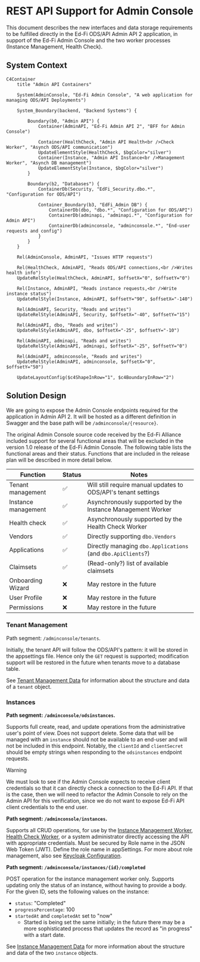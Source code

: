 # REST API Support for Admin Console

This document describes the new interfaces and data storage requirements to be
fulfilled directly in the Ed-Fi ODS/API Admin API 2 application, in support of
the Ed-Fi Admin Console and the two worker processes (Instance Management,
Health Check).

## System Context

```mermaid
C4Container
    title "Admin API Containers"

    System(AdminConsole, "Ed-Fi Admin Console", "A web application for managing ODS/API Deployments")

    System_Boundary(backend, "Backend Systems") {

        Boundary(b0, "Admin API") {
            Container(AdminAPI, "Ed-Fi Admin API 2", "BFF for Admin Console")

            Container(HealthCheck, "Admin API Health<br />Check Worker", "Asynch ODS/API communication")
            UpdateElementStyle(HealthCheck, $bgColor="silver")
            Container(Instance, "Admin API Instance<br />Management Worker", "Asynch DB management")
            UpdateElementStyle(Instance, $bgColor="silver")
        }

        Boundary(b2, "Databases") {
            ContainerDb(Security, "EdFi_Security.dbo.*", "Configuration for ODS/API")

            Container_Boundary(b3, "EdFi_Admin DB") {
                ContainerDb(dbo, "dbo.*", "Configuration for ODS/API")
                ContainerDb(adminapi, "adminapi.*", "Configuration for Admin API")
                ContainerDb(adminconsole, "adminconsole.*", "End-user requests and config")
            }
        }
    }
    
    Rel(AdminConsole, AdminAPI, "Issues HTTP requests")

    Rel(HealthCheck, AdminAPI, "Reads ODS/API connections,<br />Writes health info")
    UpdateRelStyle(HealthCheck, AdminAPI, $offsetX="0", $offsetY="0")

    Rel(Instance, AdminAPI, "Reads instance requests,<br />Write instance status")
    UpdateRelStyle(Instance, AdminAPI, $offsetY="90", $offsetX="-140")

    Rel(AdminAPI, Security, "Reads and writes")
    UpdateRelStyle(AdminAPI, Security, $offsetX="-40", $offsetY="15")

    Rel(AdminAPI, dbo, "Reads and writes")
    UpdateRelStyle(AdminAPI, dbo, $offsetX="-25", $offsetY="-10")

    Rel(AdminAPI, adminapi, "Reads and writes")
    UpdateRelStyle(AdminAPI, adminapi, $offsetX="-25", $offsetY="0")
    
    Rel(AdminAPI, adminconsole, "Reads and writes")
    UpdateRelStyle(AdminAPI, adminconsole, $offsetX="0", $offsetY="50")

    UpdateLayoutConfig($c4ShapeInRow="1", $c4BoundaryInRow="2")
```

## Solution Design

We are going to expose the Admin Console endpoints required for the application
in Admin API 2. It will be hosted as a different definition in Swagger and the
base path will be `/adminconsole/{resource}`.

The original Admin Console source code received by the Ed-Fi Alliance included
support for several functional areas that will be excluded in the version 1.0
release of the Ed-Fi Admin Console. The following table lists the functional
areas and their status. Functions that are included in the release plan will be
described in more detail below.

| Function            | Status | Notes                                                          |
| ------------------- | ------ | -------------------------------------------------------------- |
| Tenant management   | ✅      | Will still require manual updates to ODS/API's tenant settings |
| Instance management | ✅      | Asynchronously supported by the Instance Management Worker     |
| Health check        | ✅      | Asynchronously supported by the Health Check Worker            |
| Vendors             | ✅      | Directly supporting `dbo.Vendors`                              |
| Applications        | ✅      | Directly managing `dbo.Applications` (and `dbo.ApiClients`?)   |
| Claimsets           | ✅      | (Read-only?) list of available claimsets                       |
| Onboarding Wizard   | ❌      | May restore in the future                                      |
| User Profile        | ❌      | May restore in the future                                      |
| Permissions         | ❌      | May restore in the future                                      |

### Tenant Management

Path segment: `/adminconsole/tenants`.

Initially, the tenant API will follow the ODS/API's pattern: it will be stored
in the appsettings file. Hence only the `GET` request is supported; modification
support will be restored in the future when tenants move to a database table.

See [Tenant Management Data](./TENANT-DATA.md) for information about the
structure and data of a `tenant` object.

### Instances

**Path segment: `/adminconsole/odsinstances`.**

Supports full create, read, and update operations from the administrative user's
point of view. Does not support delete. Some data that will be managed with an
`instance` should not be available to an end-user and will not be included in
this endpoint. Notably, the `clientId` and `clientSecret` should be empty strings
when responding to the `odsinstances` endpoint requests.

> [!WARNING]
> We must look to see if the Admin Console expects to receive client credentials
> so that it can directly check a connection to the Ed-Fi API. If that is the
> case, then we will need to refactor the Admin Console to rely on the Admin API
> for this verification, since we do not want to expose Ed-Fi API client
> credentials to the end user.

**Path segment: `/adminconsole/instances`.**

Supports all CRUD operations, for use by the [Instance Management
Worker](./INSTANCE-MANAGEMENT.md), [Health Check
Worker](./HEALTH-CHECK-WORKER.md), or a system administrator directly accessing
the API with appropriate credentials. Must be secured by Role name in the JSON
Web Token (JWT). Define the role name in appSettings. For more about role
management, also see [Keycloak Configuration](./KEYCLOAK.md).

**Path segment: `/adminconsole/instances/{id}/completed`**

POST operation for the instance management worker only. Supports updating only
the status of an instance, without having to provide a body. For the given ID,
sets the following values on the instance:

* `status`: "Completed"
* `progressPercentage`: 100
* `startedAt` and `completedAt` set to "now"
  * Started is being set the same initially; in the future there may be a more
    sophisticated process that updates the record as "in progress" with a start
    date.

See [Instance Management Data](./INSTANCE-DATA.md) for more information about
the structure and data of the two `instance` objects.
